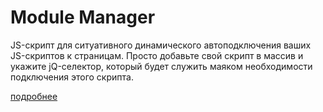# Module Manager
JS-скрипт для ситуативного динамического автоподключения ваших JS-скриптов к страницам. Просто добавьте свой скрипт в массив и укажите jQ-селектор, который будет служить маяком необходимости подключения этого скрипта.

[подробнее](http://inflowia.ru/content/module-manager-0-1)
